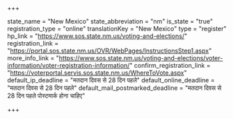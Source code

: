 +++

state_name = "New Mexico"
state_abbreviation = "nm"
is_state = "true"
registration_type = "online"
translationKey = "New Mexico"
type = "register"
hp_link = "https://www.sos.state.nm.us/voting-and-elections/"
registration_link = "https://portal.sos.state.nm.us/OVR/WebPages/InstructionsStep1.aspx"
more_info_link = "https://www.sos.state.nm.us/voting-and-elections/voter-information/voter-registration-information/"
confirm_registration_link = "https://voterportal.servis.sos.state.nm.us/WhereToVote.aspx"
default_ip_deadline = "मतदान दिवस से 28 दिन पहले"
default_online_deadline = "मतदान दिवस से 28 दिन पहले"
default_mail_postmarked_deadline = "मतदान दिवस से 28 दिन पहले पोस्टमार्क होना चाहिए"

+++